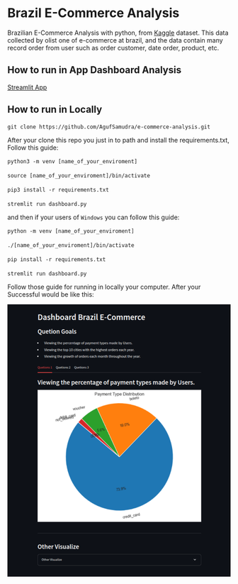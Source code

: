 # Brazil E-Commerce Analysis

Brazilian E-Commerce Analysis with python, from [Kaggle](https://www.kaggle.com/datasets/olistbr/brazilian-ecommerce) dataset. This data collected by olist one of e-commerce at brazil, and the data contain many record order from user such as order customer, date order, product, etc.

## How to run in App Dashboard Analysis

[Streamlit App](https://ecommerce-dashboard-brazilian.streamlit.app/)

## How to run in Locally

```
git clone https://github.com/AgufSamudra/e-commerce-analysis.git
```

After your clone this repo you just in to path and install the requirements.txt, Follow this guide:

```
python3 -m venv [name_of_your_enviroment]

source [name_of_your_enviroment]/bin/activate

pip3 install -r requirements.txt

stremlit run dashboard.py
```

and then if your users of `Windows` you can follow this guide:

```
python -m venv [name_of_your_enviroment]

./[name_of_your_enviroment]/bin/activate

pip install -r requirements.txt

stremlit run dashboard.py
```


Follow those guide for running in locally your computer. After your Successful would be like this:

![Dashboard](https://raw.githubusercontent.com/AgufSamudra/e-commerce-analysis/main/image/dasboard.png)








